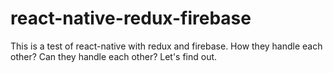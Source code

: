 # react-native-redux-firebase
This is a test of react-native with redux and firebase. How they handle each other? Can they handle each other? Let's find out.
